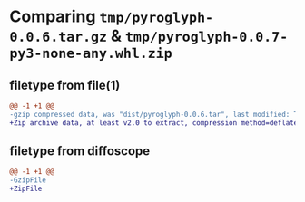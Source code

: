 # Comparing `tmp/pyroglyph-0.0.6.tar.gz` & `tmp/pyroglyph-0.0.7-py3-none-any.whl.zip`

## filetype from file(1)

```diff
@@ -1 +1 @@
-gzip compressed data, was "dist/pyroglyph-0.0.6.tar", last modified: Tue Dec 10 03:23:47 2019, max compression
+Zip archive data, at least v2.0 to extract, compression method=deflate
```

## filetype from diffoscope

```diff
@@ -1 +1 @@
-GzipFile
+ZipFile
```

